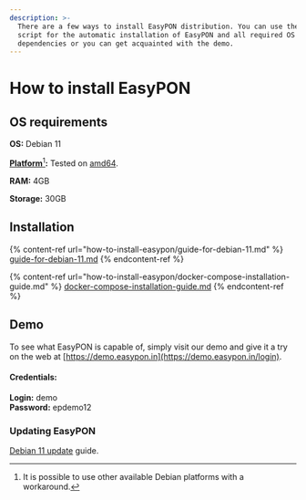 ```yaml
---
description: >-
  There are a few ways to install EasyPON distribution. You can use the bash
  script for the automatic installation of EasyPON and all required OS
  dependencies or you can get acquainted with the demo.
---
```


# How to install EasyPON

## OS requirements

**OS:** Debian 11

[**Platform**](#user-content-fn-1)[^1]**:** Tested on [amd64](https://wiki.debian.org/DebianAMD64).&#x20;

**RAM:** 4GB

**Storage:** 30GB

## Installation

{% content-ref url="how-to-install-easypon/guide-for-debian-11.md" %}
[guide-for-debian-11.md](how-to-install-easypon/guide-for-debian-11.md)
{% endcontent-ref %}

{% content-ref url="how-to-install-easypon/docker-compose-installation-guide.md" %}
[docker-compose-installation-guide.md](how-to-install-easypon/docker-compose-installation-guide.md)
{% endcontent-ref %}

## Demo

To see what EasyPON is capable of, simply visit our demo and give it a try on the web at [https://demo.easypon.in](https://demo.easypon.in/login).

#### Credentials:

**Login:** demo \
**Password:** epdemo12

### Updating EasyPON

[Debian 11 update](how-to-install-easypon/guide-for-debian-11.md#updating-easypon-debian) guide.

[^1]: It is possible to use other available Debian platforms with a workaround.
